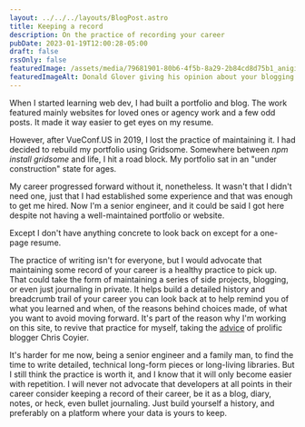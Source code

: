 ```yaml
---
layout: ../../../layouts/BlogPost.astro
title: Keeping a record
description: On the practice of recording your career
pubDate: 2023-01-19T12:00:28-05:00
draft: false
rssOnly: false
featuredImage: /assets/media/79681901-80b6-4f5b-8a29-2b84cd8d75b1_anigif_sub-buzz-3720-1499712431-1-1-.gif
featuredImageAlt: Donald Glover giving his opinion about your blogging habits.
---
```

When I started learning web dev, I had built a portfolio and blog. The work featured mainly websites for loved ones or agency work and a few odd posts. It made it way easier to get eyes on my resume.

However, after VueConf.US in 2019, I lost the practice of maintaining it. I had decided to rebuild my portfolio using Gridsome. Somewhere between _npm install gridsome_ and life, I hit a road block. My portfolio sat in an "under construction" state for ages.

My career progressed forward without it, nonetheless. It wasn't that I didn't need one, just that I had established some experience and that was enough to get me hired. Now I'm a senior engineer, and it could be said I got here despite not having a well-maintained portfolio or website.

Except I don't have anything concrete to look back on except for a one-page resume.

The practice of writing isn't for everyone, but I would advocate that maintaining some record of your career is a healthy practice to pick up. That could take the form of maintaining a series of side projects, blogging, or even just journaling in private. It helps build a detailed history and breadcrumb trail of your career you can look back at to help remind you of what you learned and when, of the reasons behind choices made, of what you want to avoid moving forward. It's part of the reason why I'm working on this site, to revive that practice for myself, taking the [advice](https://chriscoyier.net/2023/01/05/i-feel-contractually-obliged-to-link-to-a-post-like-bring-back-personal-blogging/) of prolific blogger Chris Coyier.

It's harder for me now, being a senior engineer and a family man, to find the time to write detailed, technical long-form pieces or long-living libraries. But I still think the practice is worth it, and I know that it will only become easier with repetition. I will never not advocate that developers at all points in their career consider keeping a record of their career, be it as a blog, diary, notes, or heck, even bullet journaling. Just build yourself a history, and preferably on a platform where your data is yours to keep.
